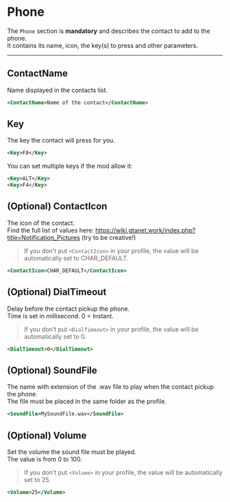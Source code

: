 # Phone

The `Phone` section is **mandatory** and describes the contact to add to the phone.  
It contains its name, icon, the key(s) to press and other parameters.

---
ContactName
---
Name displayed in the contacts list.
```XML
<ContactName>Name of the contact</ContactName>
```

Key
---
The key the contact will press for you.
```XML
<Key>F8</Key>
```
You can set multiple keys if the mod allow it:
```XML
<Key>ALT</Key>
<Key>F4</Key>
```

(Optional) ContactIcon
---
The icon of the contact.  
Find the full list of values here: https://wiki.gtanet.work/index.php?title=Notification_Pictures (try to be creative!)
>If you don't put `<ContactIcon>` in your profile, the value will be automatically set to CHAR_DEFAULT.
```XML
<ContactIcon>CHAR_DEFAULT</ContactIcon>
```

(Optional) DialTimeout
---
Delay before the contact pickup the phone.  
Time is set in millisecond. 0 = Instant.
>If you don't put `<DialTimeout>` in your profile, the value will be automatically set to 0.
```XML
<DialTimeout>0</DialTimeout>
```

(Optional) SoundFile
---
The name with extension of the .wav file to play when the contact pickup the phone.  
The file must be placed in the same folder as the profile.
```XML
<SoundFile>MySoundFile.wav</SoundFile>
```

(Optional) Volume
---
Set the volume the sound file must be played.  
The value is from 0 to 100.
>If you don't put `<Volume>` in your profile, the value will be automatically set to 25.
```XML
<Volume>25</Volume>
```
